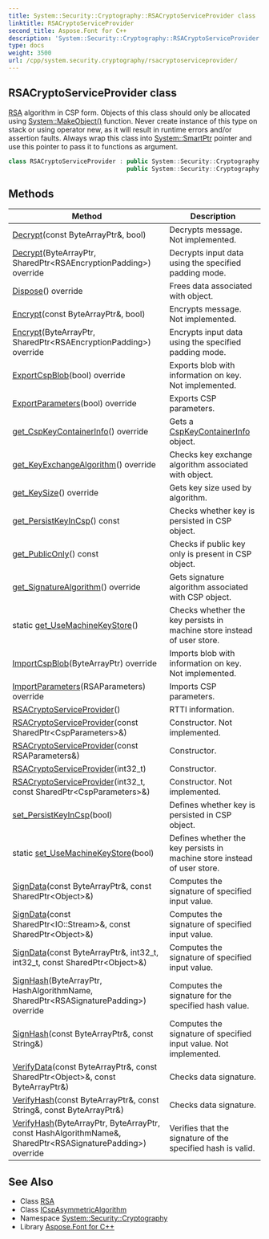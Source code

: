 ```yaml
---
title: System::Security::Cryptography::RSACryptoServiceProvider class
linktitle: RSACryptoServiceProvider
second_title: Aspose.Font for C++
description: 'System::Security::Cryptography::RSACryptoServiceProvider class. RSA algorithm in CSP form. Objects of this class should only be allocated using System::MakeObject() function. Never create instance of this type on stack or using operator new, as it will result in runtime errors and/or assertion faults. Always wrap this class into System::SmartPtr pointer and use this pointer to pass it to functions as argument in C++.'
type: docs
weight: 3500
url: /cpp/system.security.cryptography/rsacryptoserviceprovider/
---
```

## RSACryptoServiceProvider class


[RSA](../rsa/) algorithm in CSP form. Objects of this class should only be allocated using [System::MakeObject()](../../system/makeobject/) function. Never create instance of this type on stack or using operator new, as it will result in runtime errors and/or assertion faults. Always wrap this class into [System::SmartPtr](../../system/smartptr/) pointer and use this pointer to pass it to functions as argument.

```cpp
class RSACryptoServiceProvider : public System::Security::Cryptography::RSA,
                                 public System::Security::Cryptography::ICspAsymmetricAlgorithm
```

## Methods

| Method | Description |
| --- | --- |
| [Decrypt](./decrypt/)(const ByteArrayPtr\&, bool) | Decrypts message. Not implemented. |
| [Decrypt](./decrypt/)(ByteArrayPtr, SharedPtr\<RSAEncryptionPadding\>) override | Decrypts input data using the specified padding mode. |
| [Dispose](./dispose/)() override | Frees data associated with object. |
| [Encrypt](./encrypt/)(const ByteArrayPtr\&, bool) | Encrypts message. Not implemented. |
| [Encrypt](./encrypt/)(ByteArrayPtr, SharedPtr\<RSAEncryptionPadding\>) override | Encrypts input data using the specified padding mode. |
| [ExportCspBlob](./exportcspblob/)(bool) override | Exports blob with information on key. Not implemented. |
| [ExportParameters](./exportparameters/)(bool) override | Exports CSP parameters. |
| [get_CspKeyContainerInfo](./get_cspkeycontainerinfo/)() override | Gets a [CspKeyContainerInfo](../cspkeycontainerinfo/) object. |
| [get_KeyExchangeAlgorithm](./get_keyexchangealgorithm/)() override | Checks key exchange algorithm associated with object. |
| [get_KeySize](./get_keysize/)() override | Gets key size used by algorithm. |
| [get_PersistKeyInCsp](./get_persistkeyincsp/)() const | Checks whether key is persisted in CSP object. |
| [get_PublicOnly](./get_publiconly/)() const | Checks if public key only is present in CSP object. |
| [get_SignatureAlgorithm](./get_signaturealgorithm/)() override | Gets signature algorithm associated with CSP object. |
| static [get_UseMachineKeyStore](./get_usemachinekeystore/)() | Checks whether the key persists in machine store instead of user store. |
| [ImportCspBlob](./importcspblob/)(ByteArrayPtr) override | Imports blob with information on key. Not implemented. |
| [ImportParameters](./importparameters/)(RSAParameters) override | Imports CSP parameters. |
| [RSACryptoServiceProvider](./rsacryptoserviceprovider/)() | RTTI information. |
| [RSACryptoServiceProvider](./rsacryptoserviceprovider/)(const SharedPtr\<CspParameters\>\&) | Constructor. Not implemented. |
| [RSACryptoServiceProvider](./rsacryptoserviceprovider/)(const RSAParameters\&) | Constructor. |
| [RSACryptoServiceProvider](./rsacryptoserviceprovider/)(int32_t) | Constructor. |
| [RSACryptoServiceProvider](./rsacryptoserviceprovider/)(int32_t, const SharedPtr\<CspParameters\>\&) | Constructor. Not implemented. |
| [set_PersistKeyInCsp](./set_persistkeyincsp/)(bool) | Defines whether key is persisted in CSP object. |
| static [set_UseMachineKeyStore](./set_usemachinekeystore/)(bool) | Defines whether the key persists in machine store instead of user store. |
| [SignData](./signdata/)(const ByteArrayPtr\&, const SharedPtr\<Object\>\&) | Computes the signature of specified input value. |
| [SignData](./signdata/)(const SharedPtr\<IO::Stream\>\&, const SharedPtr\<Object\>\&) | Computes the signature of specified input value. |
| [SignData](./signdata/)(const ByteArrayPtr\&, int32_t, int32_t, const SharedPtr\<Object\>\&) | Computes the signature of specified input value. |
| [SignHash](./signhash/)(ByteArrayPtr, HashAlgorithmName, SharedPtr\<RSASignaturePadding\>) override | Computes the signature for the specified hash value. |
| [SignHash](./signhash/)(const ByteArrayPtr\&, const String\&) | Computes the signature of specified input value. Not implemented. |
| [VerifyData](./verifydata/)(const ByteArrayPtr\&, const SharedPtr\<Object\>\&, const ByteArrayPtr\&) | Checks data signature. |
| [VerifyHash](./verifyhash/)(const ByteArrayPtr\&, const String\&, const ByteArrayPtr\&) | Checks data signature. |
| [VerifyHash](./verifyhash/)(ByteArrayPtr, ByteArrayPtr, const HashAlgorithmName\&, SharedPtr\<RSASignaturePadding\>) override | Verifies that the signature of the specified hash is valid. |
## See Also

* Class [RSA](../rsa/)
* Class [ICspAsymmetricAlgorithm](../icspasymmetricalgorithm/)
* Namespace [System::Security::Cryptography](../)
* Library [Aspose.Font for C++](../../)
